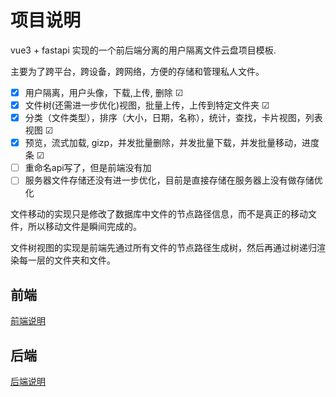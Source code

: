 
# 项目说明

vue3 + fastapi 实现的一个前后端分离的用户隔离文件云盘项目模板. 

主要为了跨平台，跨设备，跨网络，方便的存储和管理私人文件。

- [X] 用户隔离，用户头像，下载,上传, 删除 ☑
- [x] 文件树(还需进一步优化)视图，批量上传，上传到特定文件夹  ☑
- [x] 分类（文件类型），排序（大小，日期，名称），统计，查找，卡片视图，列表视图 ☑
- [x] 预览，流式加载, gizp，并发批量删除，并发批量下载，并发批量移动，进度条 ☑
- [ ] 重命名api写了，但是前端没有加
- [ ] 服务器文件存储还没有进一步优化，目前是直接存储在服务器上没有做存储优化

文件移动的实现只是修改了数据库中文件的节点路径信息，而不是真正的移动文件，所以移动文件是瞬间完成的。

文件树视图的实现是前端先通过所有文件的节点路径生成树，然后再通过树递归渲染每一层的文件夹和文件。

## 前端

[前端说明](./vue_interface/README.md)

## 后端

[后端说明](./fastapi_backend/README.md )

